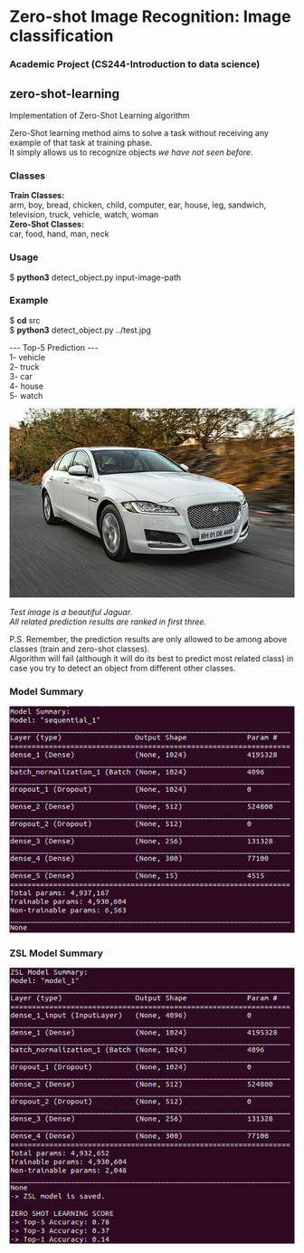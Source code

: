 # Zero-shot Image Recognition: Image classification
### Academic Project (CS244-Introduction to data science)

## zero-shot-learning
Implementation of Zero-Shot Learning algorithm  

  
Zero-Shot learning method aims to solve a task without receiving any example of that task at training phase.  
It simply allows us to recognize objects *we have not seen before*.  
  
### Classes  
**Train Classes:**  
arm, boy, bread, chicken, child, computer, ear, house, leg, sandwich, television, truck, vehicle, watch, woman  
**Zero-Shot Classes:**  
car, food, hand, man, neck  
  
### Usage  
$ **python3**  detect_object.py  input-image-path  
  
### Example  
$ **cd**  src  
$ **python3**  detect_object.py  ../test.jpg

--- Top-5 Prediction ---  
1- vehicle  
2- truck  
3- car  
4- house  
5- watch  
  
![Example Image](test.jpg)

*Test image is a beautiful Jaguar.*  
*All related prediction results are ranked in first three.* 
  
P.S. Remember, the prediction results are only allowed to be among above classes (train and zero-shot classes).  
Algorithm will fail (although it will do its best to predict most related class) in case you try to detect an object from different other classes.

### Model Summary 
![Example Image](model.png)
### ZSL Model Summary
![Example Image](zslmodel.png)
